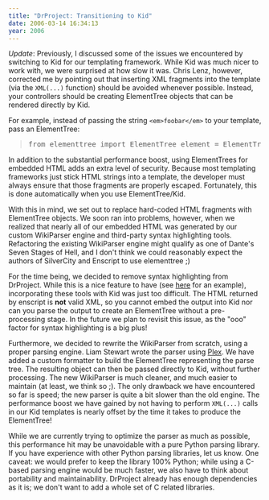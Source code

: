 ```yaml
---
title: "DrProject: Transitioning to Kid"
date: 2006-03-14 16:34:13
year: 2006
---
```

<em>Update</em>:  Previously, I discussed some of the issues we encountered by switching to Kid for our templating framework.  While Kid was much nicer to work with, we were surprised at how slow it was.  Chris Lenz, however, corrected me by pointing out that inserting XML fragments into the template (via the <code>XML(...)</code> function) should be avoided whenever possible.  Instead, your controllers should be creating ElementTree objects that can be rendered directly by Kid.

For example, instead of passing the string <code>&lt;em&gt;foobar&lt;/em&gt;</code> to your template, pass an ElementTree:
<blockquote>
<pre>from elementtree import ElementTree element = ElementTree.Element('em') element.text = 'foobar'</pre>
</blockquote>
In addition to the substantial performance boost, using ElementTrees for embedded HTML adds an extra level of security.  Because most templating frameworks just stick HTML strings into a template, the developer must always ensure that those fragments are properly escaped.  Fortunately, this is done automatically when you use ElementTree/Kid.

With this in mind, we set out to replace hard-coded HTML fragments with ElementTree objects.  We soon ran into problems, however, when we realized that nearly all of our embedded HTML was generated by our custom WikiParser engine and third-party syntax highlighting tools.  Refactoring the existing WikiParser engine might qualify as one of Dante's Seven Stages of Hell, and I don't think we could reasonably expect the authors of SilverCity and Enscript to use elementtree ;)

For the time being, we decided to remove syntax highlighting from DrProject. While this is a nice feature to have (see <a href="http://projects.edgewall.com/trac/browser/trunk/setup.py">here</a> for an example), incorporating these tools with Kid was just too difficult.  The HTML returned by enscript is <strong>not</strong> valid XML, so you cannot embed the output into Kid nor can you parse the output to create an ElementTree without a pre-processing stage.  In the future we plan to revisit this issue, as the "ooo" factor for syntax highlighting is a big plus!

Furthermore, we decided to rewrite the WikiParser from scratch, using a proper parsing engine.  Liam Stewart wrote the parser using <a href="http://www.cosc.canterbury.ac.nz/~greg/python/Plex/">Plex</a>.  We have added a custom formatter to build the ElementTree representing the parse tree.  The resulting object can then be passed directly to Kid, without further processing.  The new WikiParser is much cleaner, and much easier to maintain (at least, we think so ;).  The only drawback we have encountered so far is speed; the new parser is quite a bit slower than the old engine.  The performance boost we have gained by not having to perform <code>XML(...)</code> calls in our Kid templates is nearly offset by the time it takes to produce the ElementTree!

While we are currently trying to optimize the parser as much as possible, this performance hit may be unavoidable with a pure Python parsing library.  If you have experience with other Python parsing libraries, let us know.  One caveat: we would prefer to keep the library 100% Python; while using a C-based parsing engine would be much faster, we also have to think about portability and maintainability.  DrProject already has enough dependencies as it is; we don't want to add a whole set of C related libraries.
